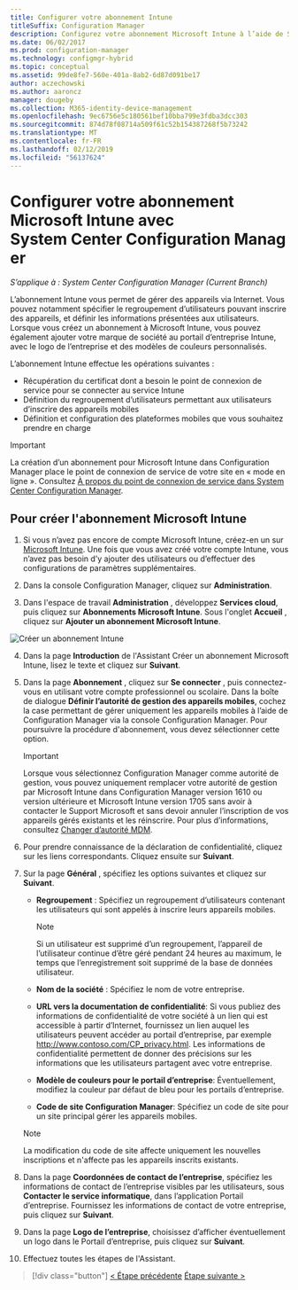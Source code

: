 ```yaml
---
title: Configurer votre abonnement Intune
titleSuffix: Configuration Manager
description: Configurez votre abonnement Microsoft Intune à l’aide de System Center Configuration Manager.
ms.date: 06/02/2017
ms.prod: configuration-manager
ms.technology: configmgr-hybrid
ms.topic: conceptual
ms.assetid: 99de8fe7-560e-401a-8ab2-6d87d091be17
author: aczechowski
ms.author: aaroncz
manager: dougeby
ms.collection: M365-identity-device-management
ms.openlocfilehash: 9ec6756e5c180561bef10bba799e3fdba3dcc303
ms.sourcegitcommit: 874d78f08714a509f61c52b154387268f5b73242
ms.translationtype: MT
ms.contentlocale: fr-FR
ms.lasthandoff: 02/12/2019
ms.locfileid: "56137624"
---
```

# <a name="configure-your-intune-subscription-with-system-center-configuration-manager-and-microsoft-intune"></a>Configurer votre abonnement Microsoft Intune avec System Center Configuration Manager

*S’applique à : System Center Configuration Manager (Current Branch)*

L’abonnement Intune vous permet de gérer des appareils via Internet. Vous pouvez notamment spécifier le regroupement d’utilisateurs pouvant inscrire des appareils, et définir les informations présentées aux utilisateurs. Lorsque vous créez un abonnement à Microsoft Intune, vous pouvez également ajouter votre marque de société au portail d’entreprise Intune, avec le logo de l’entreprise et des modèles de couleurs personnalisés.

L’abonnement Intune effectue les opérations suivantes :

-   Récupération du certificat dont a besoin le point de connexion de service pour se connecter au service Intune
-   Définition du regroupement d’utilisateurs permettant aux utilisateurs d’inscrire des appareils mobiles
-   Définition et configuration des plateformes mobiles que vous souhaitez prendre en charge

> [!IMPORTANT]
>  La création d’un abonnement pour Microsoft Intune dans Configuration Manager place le point de connexion de service de votre site en « mode en ligne ». Consultez [À propos du point de connexion de service dans System Center Configuration Manager](../../core/servers/deploy/configure/about-the-service-connection-point.md).

## <a name="to-create-the-microsoft-intune-subscription"></a>Pour créer l'abonnement Microsoft Intune

1.  Si vous n’avez pas encore de compte Microsoft Intune, créez-en un sur [Microsoft Intune](http://go.microsoft.com/fwlink/?LinkID=258216).  Une fois que vous avez créé votre compte Intune, vous n’avez pas besoin d’y ajouter des utilisateurs ou d’effectuer des configurations de paramètres supplémentaires.

2.  Dans la console Configuration Manager, cliquez sur **Administration**.

3.  Dans l'espace de travail **Administration** , développez **Services cloud**, puis cliquez sur **Abonnements Microsoft Intune**. Sous l'onglet **Accueil** , cliquez sur **Ajouter un abonnement Microsoft Intune**.

![Créer un abonnement Intune](../media/mdm-set-intune.png)

4. Dans la page **Introduction** de l'Assistant Créer un abonnement Microsoft Intune, lisez le texte et cliquez sur **Suivant**.

5. Dans la page **Abonnement** , cliquez sur **Se connecter** , puis connectez-vous en utilisant votre compte professionnel ou scolaire. Dans la boîte de dialogue **Définir l’autorité de gestion des appareils mobiles**, cochez la case permettant de gérer uniquement les appareils mobiles à l’aide de Configuration Manager via la console Configuration Manager. Pour poursuivre la procédure d'abonnement, vous devez sélectionner cette option.

   > [!IMPORTANT]
   >  Lorsque vous sélectionnez Configuration Manager comme autorité de gestion, vous pouvez uniquement remplacer votre autorité de gestion par Microsoft Intune dans Configuration Manager version 1610 ou version ultérieure et Microsoft Intune version 1705 sans avoir à contacter le Support Microsoft et sans devoir annuler l’inscription de vos appareils gérés existants et les réinscrire. Pour plus d’informations, consultez [Changer d’autorité MDM](/sccm/mdm/deploy-use/change-mdm-authority).

6. Pour prendre connaissance de la déclaration de confidentialité, cliquez sur les liens correspondants. Cliquez ensuite sur **Suivant**.

7. Sur la page **Général** , spécifiez les options suivantes et cliquez sur **Suivant**.

   - **Regroupement** : Spécifiez un regroupement d’utilisateurs contenant les utilisateurs qui sont appelés à inscrire leurs appareils mobiles.

     > [!NOTE]
     >  Si un utilisateur est supprimé d’un regroupement, l’appareil de l’utilisateur continue d’être géré pendant 24 heures au maximum, le temps que l’enregistrement soit supprimé de la base de données utilisateur.

   - **Nom de la société** : Spécifiez le nom de votre entreprise.

   - **URL vers la documentation de confidentialité**: Si vous publiez des informations de confidentialité de votre société à un lien qui est accessible à partir d’Internet, fournissez un lien auquel les utilisateurs peuvent accéder au portail d’entreprise, par exemple http://www.contoso.com/CP_privacy.html. Les informations de confidentialité permettent de donner des précisions sur les informations que les utilisateurs partagent avec votre entreprise.

   - **Modèle de couleurs pour le portail d’entreprise**: Éventuellement, modifiez la couleur par défaut de bleu pour les portails d’entreprise.

   - **Code de site Configuration Manager**: Spécifiez un code de site pour un site principal gérer les appareils mobiles.

   > [!NOTE]
   >  La modification du code de site affecte uniquement les nouvelles inscriptions et n'affecte pas les appareils inscrits existants.

8. Dans la page **Coordonnées de contact de l’entreprise**, spécifiez les informations de contact de l’entreprise visibles par les utilisateurs, sous **Contacter le service informatique**, dans l’application Portail d’entreprise. Fournissez les informations de contact de votre entreprise, puis cliquez sur **Suivant**.

9. Dans la page **Logo de l’entreprise**, choisissez d’afficher éventuellement un logo dans le Portail d’entreprise, puis cliquez sur **Suivant**.

10. Effectuez toutes les étapes de l'Assistant.

> [!div class="button"]
> [< Étape précédente](confirm-dns.md) [Étape suivante >](terms-and-conditions.md)
